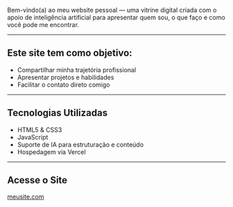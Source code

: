 Bem-vindo(a) ao meu website pessoal — uma vitrine digital criada com o apoio de inteligência artificial para apresentar quem sou, o que faço e como você pode me encontrar.

---

## Este site tem como objetivo:

- Compartilhar minha trajetória profissional
- Apresentar projetos e habilidades
- Facilitar o contato direto comigo

---

## Tecnologias Utilizadas

- HTML5 & CSS3
- JavaScript
- Suporte de IA para estruturação e conteúdo
- Hospedagem via Vercel 

---

## Acesse o Site
[meusite.com](https://meu-site-brown.vercel.app)



